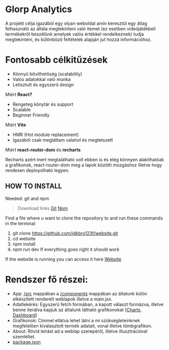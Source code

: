 # Glorp Analytics
A projekt célja igazából egy olyan weboldal amin keresztül egy átlag felhasználó az áltála megtekinteni való itemet (ez esetben videójátékbeli termékekről beszélünk amelyek valós értékkel rendelkeznek) tudja megtekinteni, és különböző feltételek alapján jut hozzá információhoz.

# Fontosabb célkitűzések
- Könnyű bővíthetőség (scalability)
-	Valós adatokkal való munka
-	Letisztult és egyszerű design


Miért **React?**
- Rengeteg könytár és support
- Scalable
- Beginner Friendly

Miért **Vite**
- HMR (Hot module replacement)
- Igazából csak megláttam valahol és megtetszett

Miért **react-router-dom** és **recharts**

Recharts azért mert megtalálható volt ebben is és elég könnyen alakithatóak a grafikonok, react-router-dom meg a lapok közötti mozgáshoz illetve hogy rendesen deployolható legyen.



## HOW TO INSTALL
Needed: git and npm
> Download links
[Git](https://git-scm.com/)
[Npm](https://nodejs.org/)
> 
Find a file where u want to clone the repository to and run these commands in the terminal:
  1. git clone https://github.com/idkbro123f/website.git
  2. cd website
  3. npm install
  4. npm run dev
If everything goes right it should work

If the website is running you can access it here [Website](https://idkbro123f.github.io/website/)

# Rendszer fő részei:
-	App: [/src](src) mappában a [/components](src/components) mappában az általunk külön elkészített renderelt weblapok illetve a main.jsx.
-	Adatlekérés: Egyszerű fetch formában, a kapott választ formázva, illetve benne iterálva kapjuk az általunk látható grafikonokat ([Charts](src/components/Charts), [Dashboard](src/components/DataDashboard))
-	Grafikonok: Címmel ellátva lehet látni a mi szükségleteinknek megfelelően kiválasztott termék adatait, vonal illetve tömbgrafikon.
- About: Rövid leírást ad a weblap szerepéről, illetve illusztrációval szemléltet.
- [package.json](/package)
